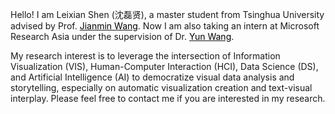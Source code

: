 Hello! I am Leixian Shen (沈磊贤), a master student from Tsinghua University advised by Prof. [<font color=Black>Jianmin Wang</font>](https://www.thss.tsinghua.edu.cn/en/faculty/jianminwang.htm). Now I am also taking an intern at Microsoft Research Asia under the supervision of Dr. [<font color=Black>Yun Wang</font>](https://www.microsoft.com/en-us/research/people/wangyun/).

My research interest is to leverage the intersection of Information Visualization (VIS), Human-Computer Interaction (HCI), Data Science (DS), and Artificial Intelligence (AI) to democratize visual data analysis and storytelling, especially on automatic visualization creation and text-visual interplay. Please feel free to contact me if you are interested in my research.